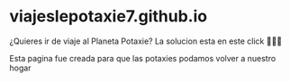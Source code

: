 # viajeslepotaxie7.github.io
¿Quieres ir de viaje al Planeta Potaxie? La solucion esta en este click 🥑👄🥑

Esta pagina fue creada para que las potaxies podamos volver a nuestro hogar
